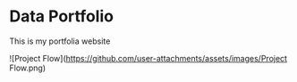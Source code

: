 # Data Portfolio


This is my portfolia website


![Project Flow](https://github.com/user-attachments/assets/images/Project Flow.png)


